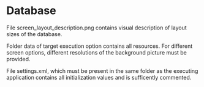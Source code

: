Database
========

File screen_layout_description.png contains visual description of layout sizes of the database. 

Folder data of target execution option contains all resources. For different screen options, different resolutions of the background picture must be provided.

File settings.xml, which must be present in the same folder as the executing application contains all initialization values and is sufficently commented.